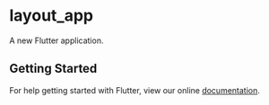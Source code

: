 # layout_app

A new Flutter application.

## Getting Started

For help getting started with Flutter, view our online
[documentation](https://flutter.io/).
